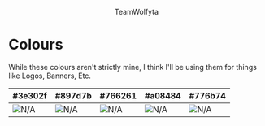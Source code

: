 <div align="center">

TeamWolfyta

</div>

# Colours

While these colours aren't strictly mine, I think I'll be using them for things like Logos, Banners, Etc.

| #3e302f                                                           | #897d7b                                                           | #766261                                                           | #a08484                                                           | #776b74                                                           |
| ----------------------------------------------------------------- | ----------------------------------------------------------------- | ----------------------------------------------------------------- | ----------------------------------------------------------------- | ----------------------------------------------------------------- |
| ![N/A](https://via.placeholder.com/50/3e302f/808080?Text=#3e302f) | ![N/A](https://via.placeholder.com/50/897d7b/808080?Text=#897d7b) | ![N/A](https://via.placeholder.com/50/766261/808080?Text=#766261) | ![N/A](https://via.placeholder.com/50/a08484/808080?Text=#a08484) | ![N/A](https://via.placeholder.com/50/776b74/808080?Text=#776b74) |

<!---
TeamWolfyta/TeamWolfyta is a ✨ special ✨ repository because its `README.md` (this file) appears on your GitHub profile.
You can click the Preview link to take a look at your changes.
  hellp
--->
